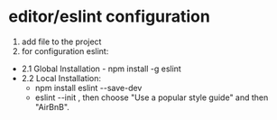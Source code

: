 # editor/eslint configuration

1) add file to the project
2) for configuration eslint:
* 2.1 Global Installation - npm install -g eslint
* 2.2 Local Installation:
    - npm install eslint --save-dev
    - eslint --init , then choose "Use a popular style guide" and then "AirBnB".
    
